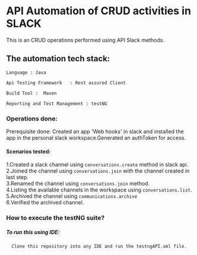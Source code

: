 # API Automation of CRUD activities in SLACK
This is an CRUD operations performed using API Slack methods.
## The automation tech stack:
`Language : Java`

`Api Testing Framework   : Rest assured Client`

`Build Tool :  Maven` 

`Reporting and Test Management : testNG`

### Operations done:

Prerequisite done: Created an app 'Web hooks' in slack and installed the app in the personal slack workspace.Generated an authToken for access.

#### Scenarios tested:
1.Created a slack channel using `conversations.create` method in slack api.  
2.Joined the channel using `conversations.join` with the channel created in last step.  
3.Renamed the channel using `conversations.join` method.  
4.Listing the available channels in the workspace using   `conversations.list`.  
5.Archived the channel using `communications.archive`  
6.Verified the archived channel.


### How to execute the testNG suite?
##### To run this using IDE:
      Clone this repository into any IDE and run the testngAPI.xml file.

